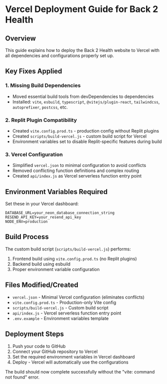 # Vercel Deployment Guide for Back 2 Health

## Overview
This guide explains how to deploy the Back 2 Health website to Vercel with all dependencies and configurations properly set up.

## Key Fixes Applied

### 1. Missing Build Dependencies
- Moved essential build tools from devDependencies to dependencies
- Installed: `vite`, `esbuild`, `typescript`, `@vitejs/plugin-react`, `tailwindcss`, `autoprefixer`, `postcss`, etc.

### 2. Replit Plugin Compatibility
- Created `vite.config.prod.ts` - production config without Replit plugins
- Created `scripts/build-vercel.js` - custom build script for Vercel
- Environment variables set to disable Replit-specific features during build

### 3. Vercel Configuration  
- Simplified `vercel.json` to minimal configuration to avoid conflicts
- Removed conflicting function definitions and complex routing
- Created `api/index.js` as Vercel serverless function entry point

## Environment Variables Required

Set these in your Vercel dashboard:

```
DATABASE_URL=your_neon_database_connection_string
RESEND_API_KEY=your_resend_api_key
NODE_ENV=production
```

## Build Process

The custom build script (`scripts/build-vercel.js`) performs:
1. Frontend build using `vite.config.prod.ts` (no Replit plugins)
2. Backend build using esbuild
3. Proper environment variable configuration

## Files Modified/Created

- `vercel.json` - Minimal Vercel configuration (eliminates conflicts)
- `vite.config.prod.ts` - Production-only Vite config
- `scripts/build-vercel.js` - Custom build script
- `api/index.js` - Vercel serverless function entry point
- `.env.example` - Environment variables template

## Deployment Steps

1. Push your code to GitHub
2. Connect your GitHub repository to Vercel
3. Set the required environment variables in Vercel dashboard
4. Deploy - Vercel will automatically use the configurations

The build should now complete successfully without the "vite: command not found" error.